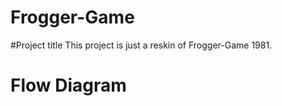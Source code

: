 # Frogger-Game

#Project title
This project is just a reskin of Frogger-Game 1981. 

# Flow Diagram

